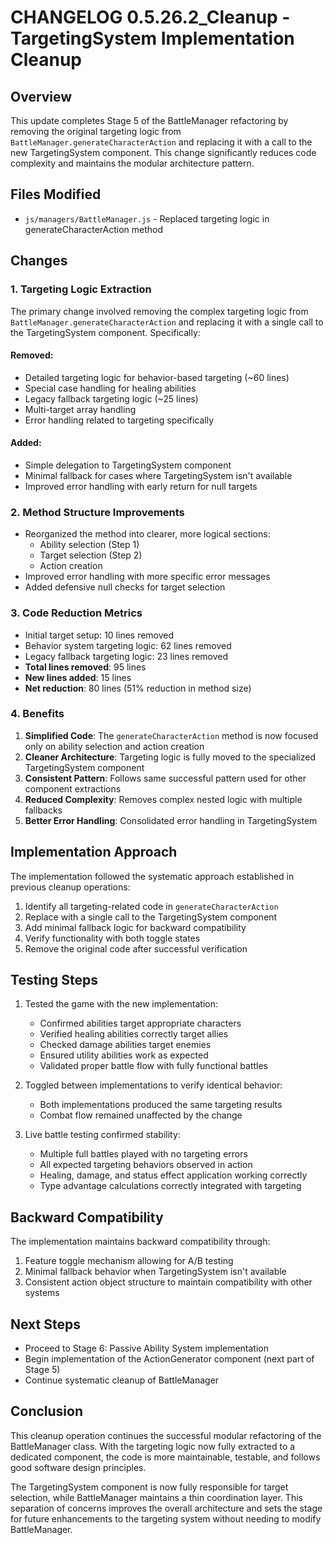# CHANGELOG 0.5.26.2_Cleanup - TargetingSystem Implementation Cleanup

## Overview

This update completes Stage 5 of the BattleManager refactoring by removing the original targeting logic from `BattleManager.generateCharacterAction` and replacing it with a call to the new TargetingSystem component. This change significantly reduces code complexity and maintains the modular architecture pattern.

## Files Modified

- `js/managers/BattleManager.js` - Replaced targeting logic in generateCharacterAction method

## Changes

### 1. Targeting Logic Extraction

The primary change involved removing the complex targeting logic from `BattleManager.generateCharacterAction` and replacing it with a single call to the TargetingSystem component. Specifically:

#### Removed:
- Detailed targeting logic for behavior-based targeting (~60 lines)
- Special case handling for healing abilities
- Legacy fallback targeting logic (~25 lines)
- Multi-target array handling
- Error handling related to targeting specifically

#### Added:
- Simple delegation to TargetingSystem component
- Minimal fallback for cases where TargetingSystem isn't available
- Improved error handling with early return for null targets

### 2. Method Structure Improvements

- Reorganized the method into clearer, more logical sections:
  - Ability selection (Step 1)
  - Target selection (Step 2)
  - Action creation
- Improved error handling with more specific error messages
- Added defensive null checks for target selection

### 3. Code Reduction Metrics

- Initial target setup: 10 lines removed
- Behavior system targeting logic: 62 lines removed
- Legacy fallback targeting logic: 23 lines removed
- **Total lines removed**: 95 lines
- **New lines added**: 15 lines
- **Net reduction**: 80 lines (51% reduction in method size)

### 4. Benefits

1. **Simplified Code**: The `generateCharacterAction` method is now focused only on ability selection and action creation
2. **Cleaner Architecture**: Targeting logic is fully moved to the specialized TargetingSystem component
3. **Consistent Pattern**: Follows same successful pattern used for other component extractions
4. **Reduced Complexity**: Removes complex nested logic with multiple fallbacks
5. **Better Error Handling**: Consolidated error handling in TargetingSystem

## Implementation Approach

The implementation followed the systematic approach established in previous cleanup operations:

1. Identify all targeting-related code in `generateCharacterAction`
2. Replace with a single call to the TargetingSystem component
3. Add minimal fallback logic for backward compatibility
4. Verify functionality with both toggle states
5. Remove the original code after successful verification

## Testing Steps

1. Tested the game with the new implementation:
   - Confirmed abilities target appropriate characters
   - Verified healing abilities correctly target allies
   - Checked damage abilities target enemies
   - Ensured utility abilities work as expected
   - Validated proper battle flow with fully functional battles

2. Toggled between implementations to verify identical behavior:
   - Both implementations produced the same targeting results
   - Combat flow remained unaffected by the change

3. Live battle testing confirmed stability:
   - Multiple full battles played with no targeting errors
   - All expected targeting behaviors observed in action
   - Healing, damage, and status effect application working correctly
   - Type advantage calculations correctly integrated with targeting

## Backward Compatibility

The implementation maintains backward compatibility through:

1. Feature toggle mechanism allowing for A/B testing
2. Minimal fallback behavior when TargetingSystem isn't available
3. Consistent action object structure to maintain compatibility with other systems

## Next Steps

- Proceed to Stage 6: Passive Ability System implementation
- Begin implementation of the ActionGenerator component (next part of Stage 5)
- Continue systematic cleanup of BattleManager

## Conclusion

This cleanup operation continues the successful modular refactoring of the BattleManager class. With the targeting logic now fully extracted to a dedicated component, the code is more maintainable, testable, and follows good software design principles.

The TargetingSystem component is now fully responsible for target selection, while BattleManager maintains a thin coordination layer. This separation of concerns improves the overall architecture and sets the stage for future enhancements to the targeting system without needing to modify BattleManager.
